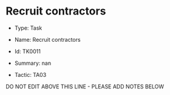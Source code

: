 # Recruit contractors

* Type: Task

* Name: Recruit contractors

* Id: TK0011

* Summary: nan

* Tactic: TA03

DO NOT EDIT ABOVE THIS LINE - PLEASE ADD NOTES BELOW
